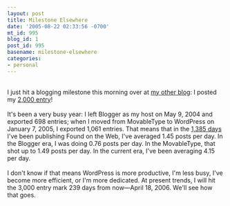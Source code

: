 ```yaml
---
layout: post
title: Milestone Elsewhere
date: '2005-08-22 02:33:56 -0700'
mt_id: 995
blog_id: 1
post_id: 995
basename: milestone-elsewhere
categories:
- personal
---
```

<br />I just hit a blogging milestone this morning over at <a href="http://www.foundontheweb.org/">my other blog</a>: I posted my <a href="http://www.foundontheweb.org/archives/2005/08/milestone">2,000 entry</a>!<br /><br />It's been a very busy year: I left Blogger as my host on May 9, 2004 and exported 698 entries; when I moved from MovableType to WordPress on January 7, 2005, I exported 1,061 entries. That means that in the <a href="http://www.timeanddate.com/date/durationresult.html?m1=11&amp;d1=7&amp;y1=2001&amp;m2=8&amp;d2=22&amp;y2=2005&amp;ti=on">1,385 days</a> I've been publishing Found on the Web, I've averaged 1.45 posts per day. In the Blogger era, I was doing 0.76 posts per day. In the MovableType, that shot up to 1.49 posts per day. In the current era, I've been averaging 4.15 per day.<br /><br />I don't know if that means WordPress is more productive, I'm less busy, I've become more efficient, or I'm more dedicated. At present trends, I will hit the 3,000 entry mark 239 days from now&#x2014;April 18, 2006. We'll see how that goes.<br /><br /><br />
